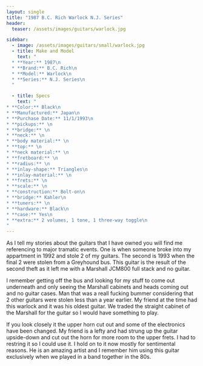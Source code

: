 ```yaml
---
layout: single
title: "1987 B.C. Rich Warlock N.J. Series"
header:
  teaser: /assets/images/guitars/warlock.jpg

sidebar:
  - image: /assets/images/guitars/small/warlock.jpg
  - title: Make and Model
    text: "
  * **Year:** 1987\n
  * **Brand:** B.C. Rich\n
  * **Model:** Warlock\n
  * **Series:** N.J. Series\n
  "

  - title: Specs
    text: "
* **Color:** Black\n
* **Manufactured:** Japan\n
* **Purchase Date:** 11/1/1993\n
* **pickups:** \n
* **bridge:** \n
* **neck:** \n
* **body material:** \n
* **top:** \n
* **neck material:** \n
* **fretboard:** \n
* **radius:** \n
* **inlay-shape:** Triangles\n
* **inlay-material:** \n
* **frets:** \n
* **scale:** \n
* **construction:** Bolt-on\n
* **bridge:** Kahler\n
* **tuners:** \n
* **hardware:** Black\n
* **case:** Yes\n
* **extra:** 2 volumes, 1 tone, 1 three-way toggle\n
"
---
```


As I tell my stories about the guitars that I have owned you will find me referencing to major tramatic events. One is when someone broke into my appartment in 1992 and stole 2 of my guitars. The second is 1993 when the final 2 were stolen from a Greyhound bus. This guitar is the result of the second theft as it left me with a Marshall JCM800 full stack and no guitar.

I remember getting off the bus and looking for my stuff to come out underneath and only seeing the Marshall cabinets and heads coming out and no guitar cases. Man that was a reall fucking bummer considering that 2 other guitars were stolen less than a year earlier. My friend at the time had this warlock and it was his oldest guitar. We traded the straight cabinet of the Marshall for the guitar so I would have something to play.

If you look closely it the upper horn cut out and some of the electronics have been changed. My friend is a lefty and had strung up the guitar upside-down and cut out the horn for more room to the upper frets. I had to restring it so I could use it. I hold on to it now mostly for sentimental reasons. He is an amazing artist and I remember him using this guitar exclusively when we played in a band together in the 80s.
